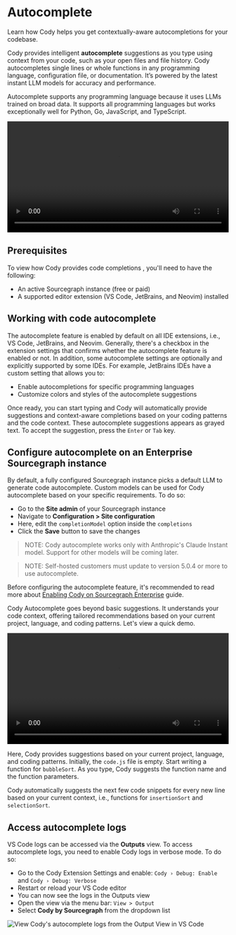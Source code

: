 # Autocomplete

<p class="subtitle">Learn how Cody helps you get contextually-aware autocompletions for your codebase.</p>

Cody provides intelligent **autocomplete** suggestions as you type using context from your code, such as your open files and file history. Cody autocompletes single lines or whole functions in any programming language, configuration file, or documentation. It’s powered by the latest instant LLM models for accuracy and performance.

Autocomplete supports any programming language because it uses LLMs trained on broad data. It supports all programming languages but works exceptionally well for Python, Go, JavaScript, and TypeScript.

<video width="1920" height="1080" loop playsinline controls style="width: 100%; height: auto; max-width: 50rem">
  <source src="https://storage.googleapis.com/sourcegraph-assets/Docs/Media/cody-in-action.mp4" type="video/mp4">
</video>

## Prerequisites

To view how Cody provides code completions , you'll need to have the following:

- An active Sourcegraph instance (free or paid)
- A supported editor extension (VS Code, JetBrains, and Neovim) installed

## Working with code autocomplete

The autocomplete feature is enabled by default on all IDE extensions, i.e., VS Code, JetBrains, and Neovim. Generally, there's a checkbox in the extension settings that confirms whether the autocomplete feature is enabled or not. In addition, some autocomplete settings are optionally and explicitly supported by some IDEs. For example, JetBrains IDEs have a custom setting that allows you to:

- Enable autocompletions for specific programming languages
- Customize colors and styles of the autocomplete suggestions

Once ready, you can start typing and Cody will automatically provide suggestions and context-aware completions based on your coding patterns and the code context. These autocomplete suggestions appears as grayed text. To accept the suggestion, press the `Enter` or `Tab` key.

## Configure autocomplete on an Enterprise Sourcegraph instance

By default, a fully configured Sourcegraph instance picks a default LLM to generate code autocomplete. Custom models can be used for Cody autocomplete based on your specific requirements. To do so:

- Go to the **Site admin** of your Sourcegraph instance
- Navigate to **Configuration > Site configuration**
- Here, edit the `completionModel` option inside the `completions`
- Click the **Save** button to save the changes

> NOTE: Cody autocomplete works only with Anthropic's Claude Instant model. Support for other models will be coming later.

> NOTE: Self-hosted customers must update to version 5.0.4 or more to use autocomplete.

Before configuring the autocomplete feature, it's recommended to read more about [Enabling Cody on Sourcegraph Enterprise](overview/enable-cody-enterprise.md) guide.

Cody Autocomplete goes beyond basic suggestions. It understands your code context, offering tailored recommendations based on your current project, language, and coding patterns. Let's view a quick demo.

<video width="1920" height="1080" loop playsinline controls style="width: 100%; height: auto; max-width: 50rem">
  <source src="https://storage.googleapis.com/sourcegraph-assets/Docs/Media/contexual-autocpmplete.mp4" type="video/mp4">
</video>

Here, Cody provides suggestions based on your current project, language, and coding patterns. Initially, the `code.js` file is empty. Start writing a function for `bubbleSort`. As you type, Cody suggests the function name and the function parameters.

Cody automatically suggests the next few code snippets for every new line based on your current context, i.e., functions for `insertionSort` and `selectionSort`.

## Access autocomplete logs

VS Code logs can be accessed via the **Outputs** view. To access autocomplete logs, you need to enable Cody logs in verbose mode. To do so:

- Go to the Cody Extension Settings and enable: `Cody › Debug: Enable` and `Cody › Debug: Verbose`
- Restart or reload your VS Code editor
- You can now see the logs in the Outputs view
- Open the view via the menu bar: `View > Output`
- Select **Cody by Sourcegraph** from the dropdown list

![View Cody's autocomplete logs from the Output View in VS Code](https://storage.googleapis.com/sourcegraph-assets/Docs/autocomplete-logs.png)
